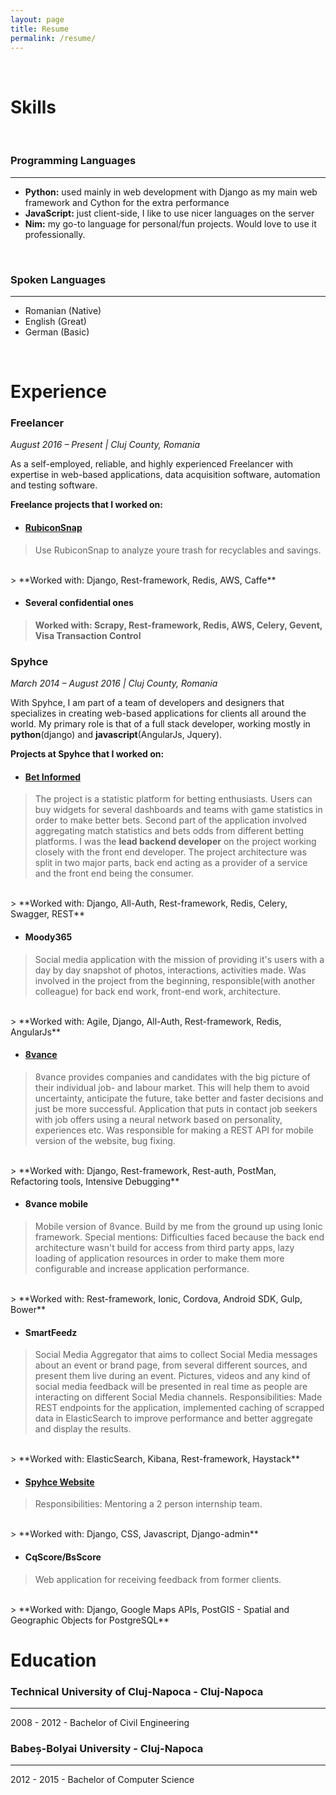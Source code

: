 ```yaml
---
layout: page
title: Resume
permalink: /resume/
---
```


<br/>

# Skills <a href="javascript:window.print()"><i class="resume-print icon-print"></i></a>

<br/>

### Programming Languages
------------

- **Python:** used mainly in web development with Django as my main web framework and Cython for the extra performance
- **JavaScript:** just client-side, I like to use nicer languages on the server
- **Nim:** my go-to language for personal/fun projects. Would love to use it professionally.

<br/>

### Spoken Languages
------------

- Romanian (Native)
- English (Great)
- German (Basic)

<br/>

# Experience

### Freelancer
*August 2016 – Present | Cluj County, Romania*

As a self-employed, reliable, and highly experienced Freelancer with expertise in web-based applications, data acquisition software, automation and testing software. 
<br/>

**Freelance projects that I worked on:**

* #### [RubiconSnap](https://snap.rubiconglobal.com/)
> Use RubiconSnap to analyze youre trash for recyclables and savings.
<br/>
> **Worked with: Django, Rest-framework, Redis, AWS, Caffe**

* #### Several confidential ones
> **Worked with: Scrapy, Rest-framework, Redis, AWS, Celery, Gevent, Visa Transaction Control**

### Spyhce
*March 2014 – August 2016 | Cluj County, Romania*

With Spyhce, I am part of a team of developers and designers that specializes in
creating web-based applications for clients all around the world.
My primary role is that of a full stack developer, working mostly in **python**(django)
and **javascript**(AngularJs, Jquery).
<br/>

**Projects at Spyhce that I worked on:**

* #### [Bet Informed](https://betinformed.com/)
> The project is a statistic platform for betting enthusiasts. Users can buy
> widgets for several dashboards and teams with game statistics in order to make
> better bets. Second part of the application involved aggregating match
> statistics and bets odds from different betting platforms.
> I was the **lead backend developer** on the project working closely with the
> front end developer. The project architecture was split in two major parts,
> back end acting as a provider of a service and the front end being the
> consumer.
<br/>
> **Worked with: Django, All-Auth, Rest-framework, Redis, Celery, Swagger, REST**

* #### Moody365
> Social media application with the mission of providing it's users with a day
> by day snapshot of photos, interactions, activities made.
> Was involved in the project from the beginning, responsible(with another colleague)
> for back end work, front-end work, architecture.
<br/>
> **Worked with: Agile, Django, All-Auth, Rest-framework, Redis, AngularJs**

* #### [8vance](https://8vance.com/)
> 8vance provides companies and candidates with the big picture of their
> individual job- and labour market. This will help them to avoid uncertainty,
> anticipate the future, take better and faster decisions and just be more
> successful.
> Application that puts in contact job seekers with job offers using a neural
> network based on personality, experiences etc.
> Was responsible for making a REST API for mobile version of the website, bug fixing.
<br/>
> **Worked with: Django, Rest-framework, Rest-auth, PostMan, Refactoring tools, Intensive Debugging**

* #### 8vance mobile
> Mobile version of 8vance.
> Build by me from the ground up using Ionic framework.
> Special mentions: Difficulties faced because the back end architecture wasn't
> build for access from third party apps, lazy loading of application resources
> in order to make them more configurable and increase application performance.
<br/>
> **Worked with: Rest-framework, Ionic, Cordova, Android SDK, Gulp, Bower**

* #### SmartFeedz
> Social Media Aggregator that aims to collect Social Media messages about
> an event or brand page, from several different sources, and present them live
> during an event. Pictures, videos and any kind of social media feedback will
> be presented in real time as people are interacting on different Social Media
> channels.
> Responsibilities: Made REST endpoints for the application, implemented caching
> of scrapped data in ElasticSearch to improve performance and better aggregate and
> display the results.
<br/>
> **Worked with: ElasticSearch, Kibana, Rest-framework, Haystack**

* #### [Spyhce Website](http://spyhce.com/)
> Responsibilities: Mentoring a 2 person internship team.
<br/>
> **Worked with: Django, CSS, Javascript, Django-admin**

* #### CqScore/BsScore
> Web application for receiving feedback from former clients.
<br/>
> **Worked with: Django, Google Maps APIs, PostGIS - Spatial and Geographic Objects for PostgreSQL**

# Education

### Technical University of Cluj-Napoca - Cluj-Napoca
--------------------------

2008 - 2012 - Bachelor of Civil Engineering

### Babeș-Bolyai University - Cluj-Napoca
--------------------------

2012 - 2015 - Bachelor of Computer Science
